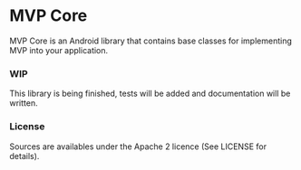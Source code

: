 # MVP Core

MVP Core is an Android library that contains base classes for implementing MVP into your application.

### WIP

This library is being finished, tests will be added and documentation will be written. 

### License

Sources are availables under the Apache 2 licence (See LICENSE for details).